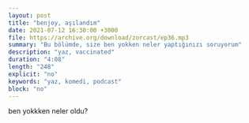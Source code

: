 ```yaml
---
layout: post
title: "benjoy, aşılandım"
date: 2021-07-12 16:30:00 +3000
file: https://archive.org/download/zorcast/ep36.mp3
summary: "Bu bölümde, size ben yokken neler yaptığınızı soruyorum"
description: "yaz, vaccinated"
duration: "4:08" 
length: "248"
explicit: "no" 
keywords: "yaz, komedi, podcast"
block: "no" 
---
```




ben yokkken neler oldu?